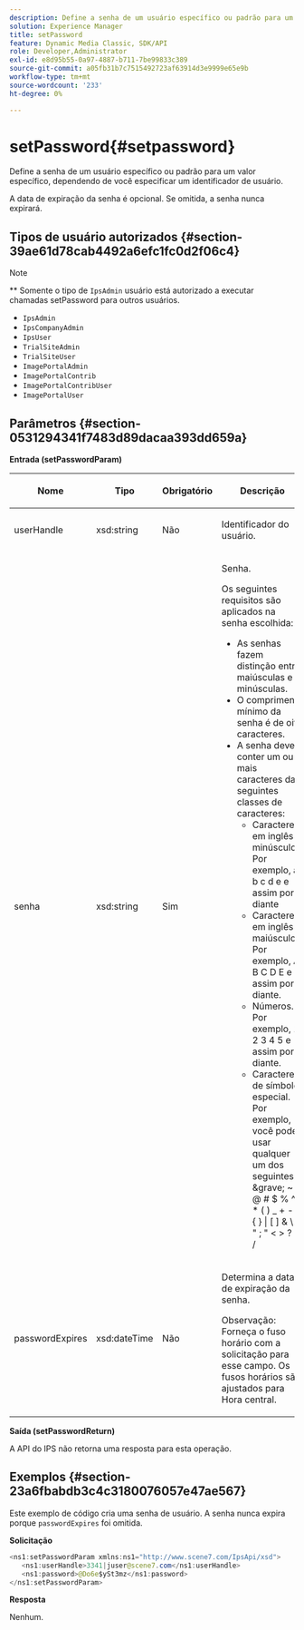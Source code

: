 ```yaml
---
description: Define a senha de um usuário específico ou padrão para um valor específico, dependendo de você especificar um identificador de usuário.
solution: Experience Manager
title: setPassword
feature: Dynamic Media Classic, SDK/API
role: Developer,Administrator
exl-id: e8d95b55-0a97-4887-b711-7be99833c389
source-git-commit: a05fb31b7c7515492723af63914d3e9999e65e9b
workflow-type: tm+mt
source-wordcount: '233'
ht-degree: 0%

---
```


# setPassword{#setpassword}

Define a senha de um usuário específico ou padrão para um valor específico, dependendo de você especificar um identificador de usuário.

A data de expiração da senha é opcional. Se omitida, a senha nunca expirará.

## Tipos de usuário autorizados {#section-39ae61d78cab4492a6efc1fc0d2f06c4}

>[!NOTE]
>
>** Somente o tipo de  `IpsAdmin` usuário está autorizado a executar chamadas setPassword para outros usuários.

* `IpsAdmin`
* `IpsCompanyAdmin`
* `IpsUser`
* `TrialSiteAdmin`
* `TrialSiteUser`
* `ImagePortalAdmin`
* `ImagePortalContrib`
* `ImagePortalContribUser`
* `ImagePortalUser`

## Parâmetros {#section-0531294341f7483d89dacaa393dd659a}

**Entrada (setPasswordParam)**

<table id="table_BF54512811344E0B979C5070354E8048"> 
 <thead> 
  <tr> 
   <th colname="col1" class="entry"> <p>Nome </p> </th> 
   <th colname="col2" class="entry"> <p>Tipo </p> </th> 
   <th colname="col3" class="entry"> <p>Obrigatório </p> </th> 
   <th colname="col4" class="entry"> <p>Descrição </p> </th> 
  </tr> 
 </thead>
 <tbody> 
  <tr> 
   <td colname="col1"> <p> <span class="codeph"> <span class="varname"> userHandle  </span> </span> </p> </td> 
   <td colname="col2"> <p> <span class="codeph"> xsd:string  </span> </p> </td> 
   <td colname="col3"> <p>Não </p> </td> 
   <td colname="col4"> <p>Identificador do usuário. </p> </td> 
  </tr> 
  <tr> 
   <td colname="col1"> <p> <span class="codeph"> <span class="varname"> senha  </span> </span> </p> </td> 
   <td colname="col2"> <p> <span class="codeph"> xsd:string  </span> </p> </td> 
   <td colname="col3"> <p>Sim </p> </td> 
   <td colname="col4"> <p>Senha. </p> <p>Os seguintes requisitos são aplicados na senha escolhida: </p> <p> 
     <ul id="ul_E5BE3621127C476788412174584075B3"> 
      <li id="li_0132852AFD774659A0224C450F19418C">As senhas fazem distinção entre maiúsculas e minúsculas. </li> 
      <li id="li_71224B3A89C8461AB689BAD383EC8CEA">O comprimento mínimo da senha é de oito caracteres. </li> 
      <li id="li_C21B6843EA734D1ABE0580185F775408">A senha deve conter um ou mais caracteres das seguintes classes de caracteres: 
       <ul id="ul_D5D3911AD6214035BBD2AB8350A459C7"> 
        <li id="li_6E3F084100104F2CBCF130EF8852C7B7">Caracteres em inglês minúsculos. Por exemplo, <span class="codeph"> a b c d e </span> e assim por diante </li> 
        <li id="li_1FDED8D7348842BC857320D797D41217">Caracteres em inglês maiúsculos. Por exemplo, <span class="codeph"> A B C D E </span> e assim por diante. </li> 
        <li id="li_C3C4D5412AA749F3B78F37B2B696CF80">Números. Por exemplo, <span class="codeph"> 1 2 3 4 5 </span> e assim por diante. </li> 
        <li id="li_2730798F26E74B878BEDE510CD06D8DD">Caracteres de símbolo especial. Por exemplo, você pode usar qualquer um dos seguintes: <span class="codeph"> &amp;grave; ~ ! @ # $ % ^ * ( ) _ + - = { } | [ ] &amp; \ : " ; " &lt; &gt; ? , . / </span> </li> 
       </ul> </li> 
     </ul> </p> </td> 
  </tr> 
  <tr> 
   <td colname="col1"> <p> <span class="codeph"> <span class="varname"> passwordExpires  </span> </span> </p> </td> 
   <td colname="col2"> <p> <span class="codeph"> xsd:dateTime  </span> </p> </td> 
   <td colname="col3"> <p>Não </p> </td> 
   <td colname="col4"> <p>Determina a data de expiração da senha. <p>Observação:  Forneça o fuso horário com a solicitação para esse campo. Os fusos horários são ajustados para Hora central. </p> </p> </td> 
  </tr> 
 </tbody> 
</table>

**Saída (setPasswordReturn)**

A API do IPS não retorna uma resposta para esta operação.

## Exemplos {#section-23a6fbabdb3c4c3180076057e47ae567}

Este exemplo de código cria uma senha de usuário. A senha nunca expira porque `passwordExpires` foi omitida.

**Solicitação**

```java
<ns1:setPasswordParam xmlns:ns1="http://www.scene7.com/IpsApi/xsd">  
   <ns1:userHandle>3341|juser@scene7.com</ns1:userHandle> 
   <ns1:password>@Do6e$ySt3mz</ns1:password> 
</ns1:setPasswordParam>
```

**Resposta**

Nenhum.
